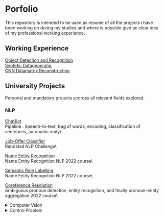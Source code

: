 # Porfolio
This repository is intended to be used as resume of all the projects i have been working on during my studies and where is possible give an clear idea of my professional working experience.


## Working Experience

[Object Detection and Recognition](https://github.com/FrancescoPeracchia/Object-Detection-Recognition-Datagenerator) \
[Syntetic Datagenerator](https://github.com/FrancescoPeracchia/Object-Detection-Recognition-Datagenerator) \
[CNN Datamatrix Reconstruction](https://github.com/FrancescoPeracchia/CNN-Datamatrix-Reconstruction) 
  



## University Projects
Personal and mandatory projects accross all relevant fields explored.

### NLP
[ChatBot](https://github.com/FrancescoPeracchia/NLP_SpokenDialogSystem)\
Pipeline : Speech-to-text, bag of words, encoding, classification of sentences, automatic reply\

[Job-Offer Classifier](https://github.com/FrancescoPeracchia/NLP_TextClassification)\
Randstad NLP Challenge\


[Name Entity Recognition](https://github.com/FrancescoPeracchia/NER-NLP)\
Name Entity Recognition NLP 2022 course\


[Semantic Role Labelling](https://github.com/FrancescoPeracchia/SRL-NLP)\
Name Entity Recognition NLP 2022 course\


[Coreference Resolution](https://github.com/FrancescoPeracchia/ER-NLP)\
Ambiguous pronoun detection, entity recognition, and finally pronoun-entity aggregation  2022 course\

  
  
  <details>
    <summary>Computer Vsion</summary>
  </details>
  
  
  <details>
    <summary>Control Problem</summary>
  </details>

     
</details>






